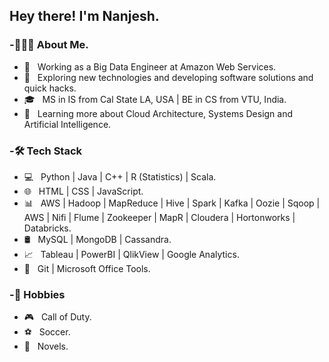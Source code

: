 ### 



<h2>Hey there! I'm Nanjesh. </h2>
<h3> -👨🏻‍💻 About Me. </h3>

- 💼 &nbsp; Working as a Big Data Engineer at Amazon Web Services.
- 🤔 &nbsp; Exploring new technologies and developing software solutions and quick hacks.
- 🎓 &nbsp; MS in IS from Cal State LA, USA | BE in CS from VTU, India.
- 🌱 &nbsp; Learning more about Cloud Architecture, Systems Design and Artificial Intelligence.

<h3> -🛠 Tech Stack </h3>

- 💻 &nbsp; Python | Java | C++ | R (Statistics) | Scala.
- 🌐 &nbsp; HTML | CSS | JavaScript.
- 📊 &nbsp; AWS | Hadoop | MapReduce | Hive | Spark | Kafka | Oozie | Sqoop | AWS | Nifi | Flume | Zookeeper | MapR | Cloudera | Hortonworks | Databricks.
- 🛢 &nbsp; MySQL | MongoDB | Cassandra.
- 📈 &nbsp; Tableau | PowerBI | QlikView | Google Analytics.
- 🔧 &nbsp; Git | Microsoft Office Tools.

<h3> -🎨 Hobbies </h3>

- 🎮 &nbsp; Call of Duty.
- ⚽ &nbsp; Soccer.
- 📖 &nbsp; Novels.
















